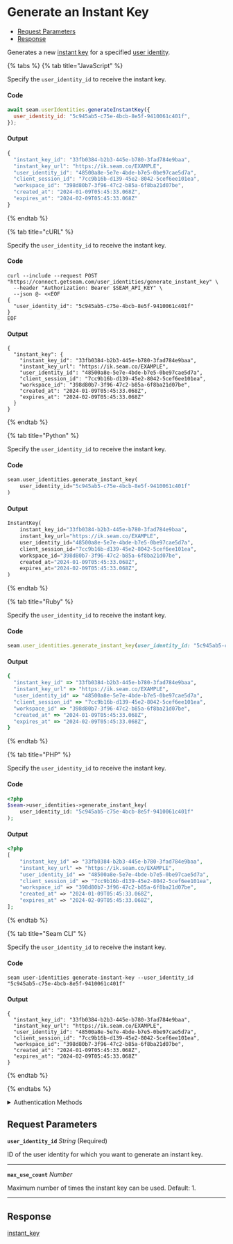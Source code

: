 # Generate an Instant Key

- [Request Parameters](#request-parameters)
- [Response](#response)

Generates a new [instant key](https://docs.seam.co/latest/capability-guides/mobile-access-in-development/instant-keys) for a specified [user identity](https://docs.seam.co/latest/capability-guides/mobile-access-in-development/managing-mobile-app-user-accounts-with-user-identities#what-is-a-user-identity).


{% tabs %}
{% tab title="JavaScript" %}

Specify the `user_identity_id` to receive the instant key.

#### Code

```javascript
await seam.userIdentities.generateInstantKey({
  user_identity_id: "5c945ab5-c75e-4bcb-8e5f-9410061c401f",
});
```

#### Output

```javascript
{
  "instant_key_id": "33fb0384-b2b3-445e-b780-3fad784e9baa",
  "instant_key_url": "https://ik.seam.co/EXAMPLE",
  "user_identity_id": "48500a8e-5e7e-4bde-b7e5-0be97cae5d7a",
  "client_session_id": "7cc9b16b-d139-45e2-8042-5cef6ee101ea",
  "workspace_id": "398d80b7-3f96-47c2-b85a-6f8ba21d07be",
  "created_at": "2024-01-09T05:45:33.068Z",
  "expires_at": "2024-02-09T05:45:33.068Z"
}
```
{% endtab %}

{% tab title="cURL" %}

Specify the `user_identity_id` to receive the instant key.

#### Code

```curl
curl --include --request POST "https://connect.getseam.com/user_identities/generate_instant_key" \
  --header "Authorization: Bearer $SEAM_API_KEY" \
  --json @- <<EOF
{
  "user_identity_id": "5c945ab5-c75e-4bcb-8e5f-9410061c401f"
}
EOF
```

#### Output

```curl
{
  "instant_key": {
    "instant_key_id": "33fb0384-b2b3-445e-b780-3fad784e9baa",
    "instant_key_url": "https://ik.seam.co/EXAMPLE",
    "user_identity_id": "48500a8e-5e7e-4bde-b7e5-0be97cae5d7a",
    "client_session_id": "7cc9b16b-d139-45e2-8042-5cef6ee101ea",
    "workspace_id": "398d80b7-3f96-47c2-b85a-6f8ba21d07be",
    "created_at": "2024-01-09T05:45:33.068Z",
    "expires_at": "2024-02-09T05:45:33.068Z"
  }
}
```
{% endtab %}

{% tab title="Python" %}

Specify the `user_identity_id` to receive the instant key.

#### Code

```python
seam.user_identities.generate_instant_key(
    user_identity_id="5c945ab5-c75e-4bcb-8e5f-9410061c401f"
)
```

#### Output

```python
InstantKey(
    instant_key_id="33fb0384-b2b3-445e-b780-3fad784e9baa",
    instant_key_url="https://ik.seam.co/EXAMPLE",
    user_identity_id="48500a8e-5e7e-4bde-b7e5-0be97cae5d7a",
    client_session_id="7cc9b16b-d139-45e2-8042-5cef6ee101ea",
    workspace_id="398d80b7-3f96-47c2-b85a-6f8ba21d07be",
    created_at="2024-01-09T05:45:33.068Z",
    expires_at="2024-02-09T05:45:33.068Z",
)
```
{% endtab %}

{% tab title="Ruby" %}

Specify the `user_identity_id` to receive the instant key.

#### Code

```ruby
seam.user_identities.generate_instant_key(user_identity_id: "5c945ab5-c75e-4bcb-8e5f-9410061c401f")
```

#### Output

```ruby
{
  "instant_key_id" => "33fb0384-b2b3-445e-b780-3fad784e9baa",
  "instant_key_url" => "https://ik.seam.co/EXAMPLE",
  "user_identity_id" => "48500a8e-5e7e-4bde-b7e5-0be97cae5d7a",
  "client_session_id" => "7cc9b16b-d139-45e2-8042-5cef6ee101ea",
  "workspace_id" => "398d80b7-3f96-47c2-b85a-6f8ba21d07be",
  "created_at" => "2024-01-09T05:45:33.068Z",
  "expires_at" => "2024-02-09T05:45:33.068Z",
}
```
{% endtab %}

{% tab title="PHP" %}

Specify the `user_identity_id` to receive the instant key.

#### Code

```php
<?php
$seam->user_identities->generate_instant_key(
    user_identity_id: "5c945ab5-c75e-4bcb-8e5f-9410061c401f"
);
```

#### Output

```php
<?php
[
    "instant_key_id" => "33fb0384-b2b3-445e-b780-3fad784e9baa",
    "instant_key_url" => "https://ik.seam.co/EXAMPLE",
    "user_identity_id" => "48500a8e-5e7e-4bde-b7e5-0be97cae5d7a",
    "client_session_id" => "7cc9b16b-d139-45e2-8042-5cef6ee101ea",
    "workspace_id" => "398d80b7-3f96-47c2-b85a-6f8ba21d07be",
    "created_at" => "2024-01-09T05:45:33.068Z",
    "expires_at" => "2024-02-09T05:45:33.068Z",
];
```
{% endtab %}

{% tab title="Seam CLI" %}

Specify the `user_identity_id` to receive the instant key.

#### Code

```seam_cli
seam user-identities generate-instant-key --user_identity_id "5c945ab5-c75e-4bcb-8e5f-9410061c401f"
```

#### Output

```seam_cli
{
  "instant_key_id": "33fb0384-b2b3-445e-b780-3fad784e9baa",
  "instant_key_url": "https://ik.seam.co/EXAMPLE",
  "user_identity_id": "48500a8e-5e7e-4bde-b7e5-0be97cae5d7a",
  "client_session_id": "7cc9b16b-d139-45e2-8042-5cef6ee101ea",
  "workspace_id": "398d80b7-3f96-47c2-b85a-6f8ba21d07be",
  "created_at": "2024-01-09T05:45:33.068Z",
  "expires_at": "2024-02-09T05:45:33.068Z"
}
```
{% endtab %}

{% endtabs %}


<details>

<summary>Authentication Methods</summary>

- API key
- Personal access token
  <br>Must also include the `seam-workspace` header in the request.

To learn more, see [Authentication](https://docs.seam.co/latest/api/authentication).
</details>

## Request Parameters

**`user_identity_id`** *String* (Required)

ID of the user identity for which you want to generate an instant key.

---

**`max_use_count`** *Number*

Maximum number of times the instant key can be used. Default: 1.

---


## Response

[instant\_key](./)

